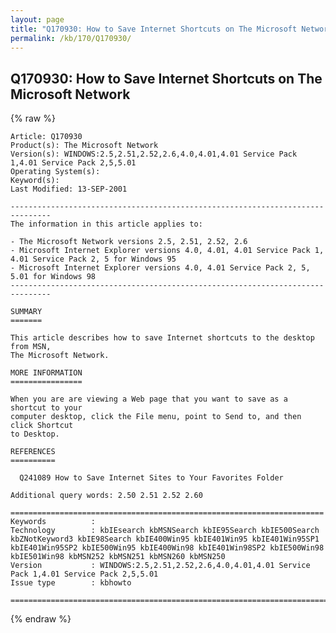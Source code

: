 ```yaml
---
layout: page
title: "Q170930: How to Save Internet Shortcuts on The Microsoft Network"
permalink: /kb/170/Q170930/
---
```


## Q170930: How to Save Internet Shortcuts on The Microsoft Network

{% raw %}

	Article: Q170930
	Product(s): The Microsoft Network
	Version(s): WINDOWS:2.5,2.51,2.52,2.6,4.0,4.01,4.01 Service Pack 1,4.01 Service Pack 2,5,5.01
	Operating System(s): 
	Keyword(s): 
	Last Modified: 13-SEP-2001
	
	-------------------------------------------------------------------------------
	The information in this article applies to:
	
	- The Microsoft Network versions 2.5, 2.51, 2.52, 2.6 
	- Microsoft Internet Explorer versions 4.0, 4.01, 4.01 Service Pack 1, 4.01 Service Pack 2, 5 for Windows 95 
	- Microsoft Internet Explorer versions 4.0, 4.01 Service Pack 2, 5, 5.01 for Windows 98 
	-------------------------------------------------------------------------------
	
	SUMMARY
	=======
	
	This article describes how to save Internet shortcuts to the desktop from MSN,
	The Microsoft Network.
	
	MORE INFORMATION
	================
	
	When you are are viewing a Web page that you want to save as a shortcut to your
	computer desktop, click the File menu, point to Send to, and then click Shortcut
	to Desktop.
	
	REFERENCES
	==========
	
	  Q241089 How to Save Internet Sites to Your Favorites Folder
	
	Additional query words: 2.50 2.51 2.52 2.60
	
	======================================================================
	Keywords          :  
	Technology        : kbIEsearch kbMSNSearch kbIE95Search kbIE500Search kbZNotKeyword3 kbIE98Search kbIE400Win95 kbIE401Win95 kbIE401Win95SP1 kbIE401Win95SP2 kbIE500Win95 kbIE400Win98 kbIE401Win98SP2 kbIE500Win98 kbIE501Win98 kbMSN252 kbMSN251 kbMSN260 kbMSN250
	Version           : WINDOWS:2.5,2.51,2.52,2.6,4.0,4.01,4.01 Service Pack 1,4.01 Service Pack 2,5,5.01
	Issue type        : kbhowto
	
	=============================================================================
	

{% endraw %}
